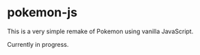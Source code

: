# pokemon-js
This is a very simple remake of Pokemon using vanilla JavaScript.

Currently in progress.
